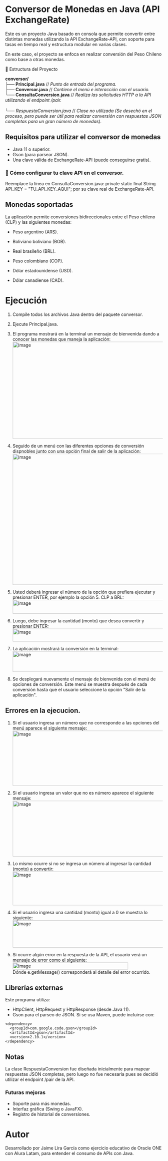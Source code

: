 # Conversor de Monedas en Java (API ExchangeRate)

Este es un proyecto Java basado en consola que permite convertir entre distintas monedas utilizando la API ExchangeRate-API, con soporte para tasas en tiempo real y estructura modular en varias clases.

En este caso, el proyecto se enfoca en realizar conversión del Peso Chileno como base a otras monedas.

📁 Estructura del Proyecto

<strong>conversor/</strong>
<br><strong>├── Principal.java</strong>               // *Punto de entrada del programa.*
<br><strong>├── Conversor.java</strong>            // *Contiene el menú e interacción con el usuario.*
<br><strong>└── ConsultaConversion.java</strong>     // *Realiza las solicitudes HTTP a la API utilizando el endpoint /pair.*<br>
<br>*└── RespuestaConversion.java*     // *Clase no utilizada (Se desechó en el proceso, pero puede ser útil para realizar conversión con respuestas JSON completas para un gran número de monedas).*

## Requisitos para utilizar el conversor de monedas

- Java 11 o superior.
- Gson (para parsear JSON).
- Una clave válida de ExchangeRate-API (puede conseguirse gratis).

### 🔑 Cómo configurar tu clave API en el conversor.

Reemplace la línea en ConsultaConversion.java: private static final String API_KEY = "TU_API_KEY_AQUI";
por su clave real de ExchangeRate-API.

## Monedas soportadas

La aplicación permite conversiones bidireccionales entre el Peso chileno (CLP) y las siguientes monedas:

- Peso argentino (ARS).

- Boliviano boliviano (BOB).

- Real brasileño (BRL).

- Peso colombiano (COP).

- Dólar estadounidense (USD).

- Dólar canadiense (CAD).

# Ejecución

1. Compile todos los archivos Java dentro del paquete conversor.

2. Ejecute Principal.java.

3. El programa mostrará en la terminal un mensaje de bienvenida dando a conocer las monedas que maneja la aplicación:<br>
  <img width="501" height="310" alt="image" src="https://github.com/user-attachments/assets/59289238-7d3d-418f-9e4d-60aa70d9c8c7"/><br>

4. Seguido de un menú con las diferentes opciones de conversión dispnobles junto con una opción final de salir de la aplicación:<br>
  <img width="505" height="419" alt="image" src="https://github.com/user-attachments/assets/b5161120-0342-4643-ac40-3d432a3e1906"/><br>

5. Usted deberá ingresar el número de la opción que prefiera ejecutar y presionar ENTER, por ejemplo la opción 5. CLP a BRL:<br>
  <img width="501" height="44" alt="image" src="https://github.com/user-attachments/assets/c53bf533-6528-4ab0-919f-a63a1a68b64a"/><br>

6. Luego, debe ingresar la cantidad (monto) que desea convertir y presionar ENTER:<br>
  <img width="497" height="41" alt="image" src="https://github.com/user-attachments/assets/1419b1f0-00bf-480d-b8b5-95ee82732a70"/><br>

7. La aplicación mostrará la conversión en la terminal:<br>
   <img width="500" height="66" alt="image" src="https://github.com/user-attachments/assets/1663bfcd-4e63-408b-bd01-5531bef51d23" /><br>

8. Se desplegará nuevamente el mensaje de bienvenida con el menú de opciones de conversión. Este menú se muestra después de cada conversión hasta que el usuario seleccione la opción "Salir de la aplicación".

## Errores en la ejecucion.
1. Si el usuario ingresa un número que no corresponde a las opciones del menú aparece el siguiente mensaje:<br>
<img width="496" height="176" alt="image" src="https://github.com/user-attachments/assets/2f6f7e74-ff39-446c-909e-ab01e8e4eae6" /><br>

2. Si el usuario ingresa un valor que no es número aparece el siguiente mensaje:<br>
<img width="498" height="178" alt="image" src="https://github.com/user-attachments/assets/f33c64a9-7e5b-4f65-80d5-615c4ae91aa3" /><br>

3. Lo mismo ocurre si no se ingresa un número al ingresar la cantidad (monto) a convertir:<br>
<img width="497" height="108" alt="image" src="https://github.com/user-attachments/assets/69d69fd4-e375-4b94-a355-3bc2748564a1" /><br>

4. Si el usuario ingresa una cantidad (monto) igual a 0 se muestra lo siguiente:<br>
<img width="505" height="87" alt="image" src="https://github.com/user-attachments/assets/176399fa-4131-4fc5-926b-63adff0151e6" /><br>

5. Si ocurre algún error en la respuesta de la API, el usuario verá un mensaje de error como el siguiente:<br>
<img width="369" height="22" alt="image" src="https://github.com/user-attachments/assets/275381d6-bb9e-45e7-af5c-f0180d1163fe" /><br>
Dónde e.getMessage() corresponderá al detalle del error ocurrido.

## Librerías externas

Este programa utiliza:

- HttpClient, HttpRequest y HttpResponse (desde Java 11).
- Gson para el parseo de JSON. Si se usa Maven, puede incluirse con:
````
<dependency>
  <groupId>com.google.code.gson</groupId>
  <artifactId>gson</artifactId>
  <version>2.10.1</version>
</dependency>
````
## Notas

La clase RespuestaConversion fue diseñada inicialmente para mapear respuestas JSON completas, pero luego no fue necesaria pues se decidió utilizar el endpoint /pair de la API.

### Futuras mejoras

- Soporte para más monedas.
- Interfaz gráfica (Swing o JavaFX).
- Registro de historial de conversiones.

# Autor

Desarrollado por Jaime Lira García como ejercicio educativo de Oracle ONE con Alura Latam, para entender el consumo de APIs con Java.
